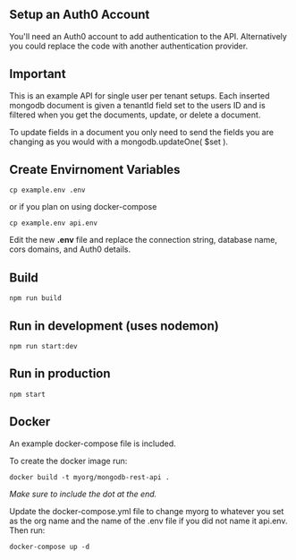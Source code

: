 ## Setup an Auth0 Account

You'll need an Auth0 account to add authentication to the API. Alternatively you could replace the code with another authentication provider.

## Important

This is an example API for single user per tenant setups. Each inserted mongodb document is given a tenantId field set to the users ID and is filtered when you get the documents, update, or delete a document.

To update fields in a document you only need to send the fields you are changing as you would with a mongodb.updateOne( $set ).

## Create Envirnoment Variables

```console
cp example.env .env
```

or if you plan on using docker-compose
```console
cp example.env api.env
```

Edit the new **.env** file and replace the connection string, database name, cors domains, and Auth0 details.

## Build

```
npm run build
```

## Run in development (uses nodemon)

```
npm run start:dev
```

## Run in production

```
npm start
```

## Docker

An example docker-compose file is included. 

To create the docker image run:

```
docker build -t myorg/mongodb-rest-api .
```
*Make sure to include the dot at the end.*

Update the docker-compose.yml file to change myorg to whatever you set as the org name and the name of the .env file if you did not name it api.env. Then run:

```
docker-compose up -d
```
